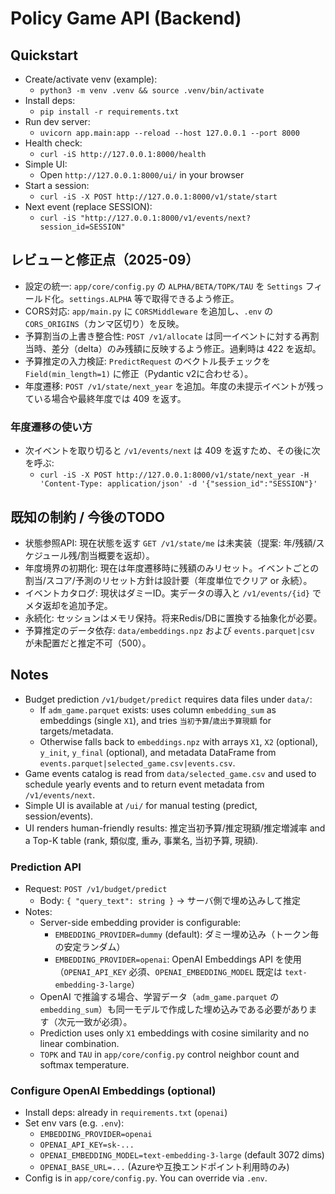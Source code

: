 # Policy Game API (Backend)

## Quickstart

- Create/activate venv (example):
  - `python3 -m venv .venv && source .venv/bin/activate`
- Install deps:
  - `pip install -r requirements.txt`
- Run dev server:
  - `uvicorn app.main:app --reload --host 127.0.0.1 --port 8000`
- Health check:
  - `curl -iS http://127.0.0.1:8000/health`
 - Simple UI:
   - Open `http://127.0.0.1:8000/ui/` in your browser
- Start a session:
  - `curl -iS -X POST http://127.0.0.1:8000/v1/state/start`
- Next event (replace SESSION):
  - `curl -iS "http://127.0.0.1:8000/v1/events/next?session_id=SESSION"`

## レビューと修正点（2025-09）
- 設定の統一: `app/core/config.py` の `ALPHA/BETA/TOPK/TAU` を `Settings` フィールド化。`settings.ALPHA` 等で取得できるよう修正。
- CORS対応: `app/main.py` に `CORSMiddleware` を追加し、`.env` の `CORS_ORIGINS`（カンマ区切り）を反映。
- 予算割当の上書き整合性: `POST /v1/allocate` は同一イベントに対する再割当時、差分（delta）のみ残額に反映するよう修正。過剰時は 422 を返却。
- 予算推定の入力検証: `PredictRequest` のベクトル長チェックを `Field(min_length=1)` に修正（Pydantic v2に合わせる）。
- 年度遷移: `POST /v1/state/next_year` を追加。年度の未提示イベントが残っている場合や最終年度では 409 を返す。

### 年度遷移の使い方
- 次イベントを取り切ると `/v1/events/next` は 409 を返すため、その後に次を呼ぶ:
  - `curl -iS -X POST http://127.0.0.1:8000/v1/state/next_year -H 'Content-Type: application/json' -d '{"session_id":"SESSION"}'`

## 既知の制約 / 今後のTODO
- 状態参照API: 現在状態を返す `GET /v1/state/me` は未実装（提案: 年/残額/スケジュール残/割当概要を返却）。
- 年度境界の初期化: 現在は年度遷移時に残額のみリセット。イベントごとの割当/スコア/予測のリセット方針は設計要（年度単位でクリア or 永続）。
- イベントカタログ: 現状はダミーID。実データの導入と `/v1/events/{id}` でメタ返却を追加予定。
- 永続化: セッションはメモリ保持。将来Redis/DBに置換する抽象化が必要。
- 予算推定のデータ依存: `data/embeddings.npz` および `events.parquet|csv` が未配置だと推定不可（500）。

## Notes
- Budget prediction `/v1/budget/predict` requires data files under `data/`:
  - If `adm_game.parquet` exists: uses column `embedding_sum` as embeddings (single `X1`), and tries `当初予算`/`歳出予算現額` for targets/metadata.
  - Otherwise falls back to `embeddings.npz` with arrays `X1`, `X2` (optional), `y_init`, `y_final` (optional), and metadata DataFrame from `events.parquet|selected_game.csv|events.csv`.
- Game events catalog is read from `data/selected_game.csv` and used to schedule yearly events and to return event metadata from `/v1/events/next`.
- Simple UI is available at `/ui/` for manual testing (predict, session/events).
 - UI renders human-friendly results: 推定当初予算/推定現額/推定増減率 and a Top-K table (rank, 類似度, 重み, 事業名, 当初予算, 現額).

### Prediction API
- Request: `POST /v1/budget/predict`
  - Body: `{ "query_text": string }` → サーバ側で埋め込みして推定
- Notes:
  - Server-side embedding provider is configurable:
    - `EMBEDDING_PROVIDER=dummy` (default): ダミー埋め込み（トークン毎の安定ランダム）
    - `EMBEDDING_PROVIDER=openai`: OpenAI Embeddings API を使用（`OPENAI_API_KEY` 必須、`OPENAI_EMBEDDING_MODEL` 既定は `text-embedding-3-large`）
  - OpenAI で推論する場合、学習データ（`adm_game.parquet` の `embedding_sum`）も同一モデルで作成した埋め込みである必要があります（次元一致が必須）。
  - Prediction uses only `X1` embeddings with cosine similarity and no linear combination.
  - `TOPK` and `TAU` in `app/core/config.py` control neighbor count and softmax temperature.

### Configure OpenAI Embeddings (optional)
- Install deps: already in `requirements.txt` (`openai`)
- Set env vars (e.g. `.env`):
  - `EMBEDDING_PROVIDER=openai`
  - `OPENAI_API_KEY=sk-...`
  - `OPENAI_EMBEDDING_MODEL=text-embedding-3-large` (default 3072 dims)
  - `OPENAI_BASE_URL=...` (Azureや互換エンドポイント利用時のみ)
- Config is in `app/core/config.py`. You can override via `.env`.
